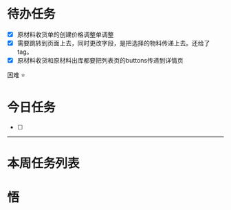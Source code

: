 # 待办任务
- [x] 原材料收货单的创建价格调整单调整
- [x] 需要跳转到页面上去，同时更改字段，是把选择的物料传递上去。还给了tag。
- [x] 原材料收货和原材料出库都要把列表页的buttons传递到详情页

困难
⭐

# 今日任务
- [ ] 




------
# 本周任务列表



# 悟